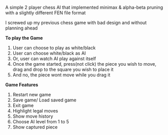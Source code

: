 A simple 2 player chess AI that implemented minimax & alpha-beta pruning with a slightly different FEN file format

I screwed up my previous chess game with bad design and without planning ahead

**To play the Game**

1. User can choose to play as white/black
2. User can choose white/black as AI
3. Or, user can watch AI play against itself
4. Once the game started, press(not click) the piece you wish to move, drag and drop to the square you wish to place it
5. And no, the piece wont move while you drag it

**Game Features**

1. Restart new game
2. Save game/ Load saved game
3. Exit game
4. Highlight legal moves
5. Show move history
6. Choose AI level from 1 to 5
7. Show captured piece
